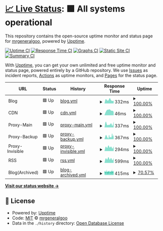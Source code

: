 # [📈 Live Status](https://status.chengxiaobai.com): <!--live status--> **🟩 All systems operational**

This repository contains the open-source uptime monitor and status page for [mrgeneralgoo](https://www.chengxiaobai.com/), powered by [Upptime](https://github.com/upptime/upptime).

[![Uptime CI](https://github.com/mrgeneralgoo/status-page/workflows/Uptime%20CI/badge.svg)](https://github.com/mrgeneralgoo/status-page/actions?query=workflow%3A%22Uptime+CI%22)
[![Response Time CI](https://github.com/mrgeneralgoo/status-page/workflows/Response%20Time%20CI/badge.svg)](https://github.com/mrgeneralgoo/status-page/actions?query=workflow%3A%22Response+Time+CI%22)
[![Graphs CI](https://github.com/mrgeneralgoo/status-page/workflows/Graphs%20CI/badge.svg)](https://github.com/mrgeneralgoo/status-page/actions?query=workflow%3A%22Graphs+CI%22)
[![Static Site CI](https://github.com/mrgeneralgoo/status-page/workflows/Static%20Site%20CI/badge.svg)](https://github.com/mrgeneralgoo/status-page/actions?query=workflow%3A%22Static+Site+CI%22)
[![Summary CI](https://github.com/mrgeneralgoo/status-page/workflows/Summary%20CI/badge.svg)](https://github.com/mrgeneralgoo/status-page/actions?query=workflow%3A%22Summary+CI%22)

With [Upptime](https://upptime.js.org), you can get your own unlimited and free uptime monitor and status page, powered entirely by a GitHub repository. We use [Issues](https://github.com/mrgeneralgoo/status-page/issues) as incident reports, [Actions](https://github.com/mrgeneralgoo/status-page/actions) as uptime monitors, and [Pages](https://status.chengxiaobai.com) for the status page.

<!--start: status pages-->
<!-- This summary is generated by Upptime (https://github.com/upptime/upptime) -->
<!-- Do not edit this manually, your changes will be overwritten -->
<!-- prettier-ignore -->
| URL | Status | History | Response Time | Uptime |
| --- | ------ | ------- | ------------- | ------ |
| <img alt="" src="https://www.chengxiaobai.com/favicon.ico" height="13"> Blog | 🟩 Up | [blog.yml](https://github.com/mrgeneralgoo/status-page/commits/HEAD/history/blog.yml) | <details><summary><img alt="Response time graph" src="./graphs/blog/response-time-week.png" height="20"> 332ms</summary><br><a href="https://status.chengxiaobai.com/history/blog"><img alt="Response time 273" src="https://img.shields.io/endpoint?url=https%3A%2F%2Fraw.githubusercontent.com%2Fmrgeneralgoo%2Fstatus-page%2FHEAD%2Fapi%2Fblog%2Fresponse-time.json"></a><br><a href="https://status.chengxiaobai.com/history/blog"><img alt="24-hour response time 263" src="https://img.shields.io/endpoint?url=https%3A%2F%2Fraw.githubusercontent.com%2Fmrgeneralgoo%2Fstatus-page%2FHEAD%2Fapi%2Fblog%2Fresponse-time-day.json"></a><br><a href="https://status.chengxiaobai.com/history/blog"><img alt="7-day response time 332" src="https://img.shields.io/endpoint?url=https%3A%2F%2Fraw.githubusercontent.com%2Fmrgeneralgoo%2Fstatus-page%2FHEAD%2Fapi%2Fblog%2Fresponse-time-week.json"></a><br><a href="https://status.chengxiaobai.com/history/blog"><img alt="30-day response time 358" src="https://img.shields.io/endpoint?url=https%3A%2F%2Fraw.githubusercontent.com%2Fmrgeneralgoo%2Fstatus-page%2FHEAD%2Fapi%2Fblog%2Fresponse-time-month.json"></a><br><a href="https://status.chengxiaobai.com/history/blog"><img alt="1-year response time 273" src="https://img.shields.io/endpoint?url=https%3A%2F%2Fraw.githubusercontent.com%2Fmrgeneralgoo%2Fstatus-page%2FHEAD%2Fapi%2Fblog%2Fresponse-time-year.json"></a></details> | <details><summary><a href="https://status.chengxiaobai.com/history/blog">100.00%</a></summary><a href="https://status.chengxiaobai.com/history/blog"><img alt="All-time uptime 100.00%" src="https://img.shields.io/endpoint?url=https%3A%2F%2Fraw.githubusercontent.com%2Fmrgeneralgoo%2Fstatus-page%2FHEAD%2Fapi%2Fblog%2Fuptime.json"></a><br><a href="https://status.chengxiaobai.com/history/blog"><img alt="24-hour uptime 100.00%" src="https://img.shields.io/endpoint?url=https%3A%2F%2Fraw.githubusercontent.com%2Fmrgeneralgoo%2Fstatus-page%2FHEAD%2Fapi%2Fblog%2Fuptime-day.json"></a><br><a href="https://status.chengxiaobai.com/history/blog"><img alt="7-day uptime 100.00%" src="https://img.shields.io/endpoint?url=https%3A%2F%2Fraw.githubusercontent.com%2Fmrgeneralgoo%2Fstatus-page%2FHEAD%2Fapi%2Fblog%2Fuptime-week.json"></a><br><a href="https://status.chengxiaobai.com/history/blog"><img alt="30-day uptime 100.00%" src="https://img.shields.io/endpoint?url=https%3A%2F%2Fraw.githubusercontent.com%2Fmrgeneralgoo%2Fstatus-page%2FHEAD%2Fapi%2Fblog%2Fuptime-month.json"></a><br><a href="https://status.chengxiaobai.com/history/blog"><img alt="1-year uptime 100.00%" src="https://img.shields.io/endpoint?url=https%3A%2F%2Fraw.githubusercontent.com%2Fmrgeneralgoo%2Fstatus-page%2FHEAD%2Fapi%2Fblog%2Fuptime-year.json"></a></details>
| <img alt="" src="https://www.chengxiaobai.com/favicon.ico" height="13"> CDN | 🟩 Up | [cdn.yml](https://github.com/mrgeneralgoo/status-page/commits/HEAD/history/cdn.yml) | <details><summary><img alt="Response time graph" src="./graphs/cdn/response-time-week.png" height="20"> 46ms</summary><br><a href="https://status.chengxiaobai.com/history/cdn"><img alt="Response time 109" src="https://img.shields.io/endpoint?url=https%3A%2F%2Fraw.githubusercontent.com%2Fmrgeneralgoo%2Fstatus-page%2FHEAD%2Fapi%2Fcdn%2Fresponse-time.json"></a><br><a href="https://status.chengxiaobai.com/history/cdn"><img alt="24-hour response time 34" src="https://img.shields.io/endpoint?url=https%3A%2F%2Fraw.githubusercontent.com%2Fmrgeneralgoo%2Fstatus-page%2FHEAD%2Fapi%2Fcdn%2Fresponse-time-day.json"></a><br><a href="https://status.chengxiaobai.com/history/cdn"><img alt="7-day response time 46" src="https://img.shields.io/endpoint?url=https%3A%2F%2Fraw.githubusercontent.com%2Fmrgeneralgoo%2Fstatus-page%2FHEAD%2Fapi%2Fcdn%2Fresponse-time-week.json"></a><br><a href="https://status.chengxiaobai.com/history/cdn"><img alt="30-day response time 51" src="https://img.shields.io/endpoint?url=https%3A%2F%2Fraw.githubusercontent.com%2Fmrgeneralgoo%2Fstatus-page%2FHEAD%2Fapi%2Fcdn%2Fresponse-time-month.json"></a><br><a href="https://status.chengxiaobai.com/history/cdn"><img alt="1-year response time 109" src="https://img.shields.io/endpoint?url=https%3A%2F%2Fraw.githubusercontent.com%2Fmrgeneralgoo%2Fstatus-page%2FHEAD%2Fapi%2Fcdn%2Fresponse-time-year.json"></a></details> | <details><summary><a href="https://status.chengxiaobai.com/history/cdn">100.00%</a></summary><a href="https://status.chengxiaobai.com/history/cdn"><img alt="All-time uptime 100.00%" src="https://img.shields.io/endpoint?url=https%3A%2F%2Fraw.githubusercontent.com%2Fmrgeneralgoo%2Fstatus-page%2FHEAD%2Fapi%2Fcdn%2Fuptime.json"></a><br><a href="https://status.chengxiaobai.com/history/cdn"><img alt="24-hour uptime 100.00%" src="https://img.shields.io/endpoint?url=https%3A%2F%2Fraw.githubusercontent.com%2Fmrgeneralgoo%2Fstatus-page%2FHEAD%2Fapi%2Fcdn%2Fuptime-day.json"></a><br><a href="https://status.chengxiaobai.com/history/cdn"><img alt="7-day uptime 100.00%" src="https://img.shields.io/endpoint?url=https%3A%2F%2Fraw.githubusercontent.com%2Fmrgeneralgoo%2Fstatus-page%2FHEAD%2Fapi%2Fcdn%2Fuptime-week.json"></a><br><a href="https://status.chengxiaobai.com/history/cdn"><img alt="30-day uptime 100.00%" src="https://img.shields.io/endpoint?url=https%3A%2F%2Fraw.githubusercontent.com%2Fmrgeneralgoo%2Fstatus-page%2FHEAD%2Fapi%2Fcdn%2Fuptime-month.json"></a><br><a href="https://status.chengxiaobai.com/history/cdn"><img alt="1-year uptime 100.00%" src="https://img.shields.io/endpoint?url=https%3A%2F%2Fraw.githubusercontent.com%2Fmrgeneralgoo%2Fstatus-page%2FHEAD%2Fapi%2Fcdn%2Fuptime-year.json"></a></details>
| <img alt="" src="https://avatars.githubusercontent.com/u/33605505" height="13"> Proxy-Main | 🟩 Up | [proxy-main.yml](https://github.com/mrgeneralgoo/status-page/commits/HEAD/history/proxy-main.yml) | <details><summary><img alt="Response time graph" src="./graphs/proxy-main/response-time-week.png" height="20"> 337ms</summary><br><a href="https://status.chengxiaobai.com/history/proxy-main"><img alt="Response time 321" src="https://img.shields.io/endpoint?url=https%3A%2F%2Fraw.githubusercontent.com%2Fmrgeneralgoo%2Fstatus-page%2FHEAD%2Fapi%2Fproxy-main%2Fresponse-time.json"></a><br><a href="https://status.chengxiaobai.com/history/proxy-main"><img alt="24-hour response time 546" src="https://img.shields.io/endpoint?url=https%3A%2F%2Fraw.githubusercontent.com%2Fmrgeneralgoo%2Fstatus-page%2FHEAD%2Fapi%2Fproxy-main%2Fresponse-time-day.json"></a><br><a href="https://status.chengxiaobai.com/history/proxy-main"><img alt="7-day response time 337" src="https://img.shields.io/endpoint?url=https%3A%2F%2Fraw.githubusercontent.com%2Fmrgeneralgoo%2Fstatus-page%2FHEAD%2Fapi%2Fproxy-main%2Fresponse-time-week.json"></a><br><a href="https://status.chengxiaobai.com/history/proxy-main"><img alt="30-day response time 339" src="https://img.shields.io/endpoint?url=https%3A%2F%2Fraw.githubusercontent.com%2Fmrgeneralgoo%2Fstatus-page%2FHEAD%2Fapi%2Fproxy-main%2Fresponse-time-month.json"></a><br><a href="https://status.chengxiaobai.com/history/proxy-main"><img alt="1-year response time 321" src="https://img.shields.io/endpoint?url=https%3A%2F%2Fraw.githubusercontent.com%2Fmrgeneralgoo%2Fstatus-page%2FHEAD%2Fapi%2Fproxy-main%2Fresponse-time-year.json"></a></details> | <details><summary><a href="https://status.chengxiaobai.com/history/proxy-main">100.00%</a></summary><a href="https://status.chengxiaobai.com/history/proxy-main"><img alt="All-time uptime 100.00%" src="https://img.shields.io/endpoint?url=https%3A%2F%2Fraw.githubusercontent.com%2Fmrgeneralgoo%2Fstatus-page%2FHEAD%2Fapi%2Fproxy-main%2Fuptime.json"></a><br><a href="https://status.chengxiaobai.com/history/proxy-main"><img alt="24-hour uptime 100.00%" src="https://img.shields.io/endpoint?url=https%3A%2F%2Fraw.githubusercontent.com%2Fmrgeneralgoo%2Fstatus-page%2FHEAD%2Fapi%2Fproxy-main%2Fuptime-day.json"></a><br><a href="https://status.chengxiaobai.com/history/proxy-main"><img alt="7-day uptime 100.00%" src="https://img.shields.io/endpoint?url=https%3A%2F%2Fraw.githubusercontent.com%2Fmrgeneralgoo%2Fstatus-page%2FHEAD%2Fapi%2Fproxy-main%2Fuptime-week.json"></a><br><a href="https://status.chengxiaobai.com/history/proxy-main"><img alt="30-day uptime 100.00%" src="https://img.shields.io/endpoint?url=https%3A%2F%2Fraw.githubusercontent.com%2Fmrgeneralgoo%2Fstatus-page%2FHEAD%2Fapi%2Fproxy-main%2Fuptime-month.json"></a><br><a href="https://status.chengxiaobai.com/history/proxy-main"><img alt="1-year uptime 100.00%" src="https://img.shields.io/endpoint?url=https%3A%2F%2Fraw.githubusercontent.com%2Fmrgeneralgoo%2Fstatus-page%2FHEAD%2Fapi%2Fproxy-main%2Fuptime-year.json"></a></details>
| <img alt="" src="https://avatars.githubusercontent.com/u/49637375" height="13"> Proxy-Backup | 🟩 Up | [proxy-backup.yml](https://github.com/mrgeneralgoo/status-page/commits/HEAD/history/proxy-backup.yml) | <details><summary><img alt="Response time graph" src="./graphs/proxy-backup/response-time-week.png" height="20"> 367ms</summary><br><a href="https://status.chengxiaobai.com/history/proxy-backup"><img alt="Response time 378" src="https://img.shields.io/endpoint?url=https%3A%2F%2Fraw.githubusercontent.com%2Fmrgeneralgoo%2Fstatus-page%2FHEAD%2Fapi%2Fproxy-backup%2Fresponse-time.json"></a><br><a href="https://status.chengxiaobai.com/history/proxy-backup"><img alt="24-hour response time 521" src="https://img.shields.io/endpoint?url=https%3A%2F%2Fraw.githubusercontent.com%2Fmrgeneralgoo%2Fstatus-page%2FHEAD%2Fapi%2Fproxy-backup%2Fresponse-time-day.json"></a><br><a href="https://status.chengxiaobai.com/history/proxy-backup"><img alt="7-day response time 367" src="https://img.shields.io/endpoint?url=https%3A%2F%2Fraw.githubusercontent.com%2Fmrgeneralgoo%2Fstatus-page%2FHEAD%2Fapi%2Fproxy-backup%2Fresponse-time-week.json"></a><br><a href="https://status.chengxiaobai.com/history/proxy-backup"><img alt="30-day response time 289" src="https://img.shields.io/endpoint?url=https%3A%2F%2Fraw.githubusercontent.com%2Fmrgeneralgoo%2Fstatus-page%2FHEAD%2Fapi%2Fproxy-backup%2Fresponse-time-month.json"></a><br><a href="https://status.chengxiaobai.com/history/proxy-backup"><img alt="1-year response time 378" src="https://img.shields.io/endpoint?url=https%3A%2F%2Fraw.githubusercontent.com%2Fmrgeneralgoo%2Fstatus-page%2FHEAD%2Fapi%2Fproxy-backup%2Fresponse-time-year.json"></a></details> | <details><summary><a href="https://status.chengxiaobai.com/history/proxy-backup">100.00%</a></summary><a href="https://status.chengxiaobai.com/history/proxy-backup"><img alt="All-time uptime 99.24%" src="https://img.shields.io/endpoint?url=https%3A%2F%2Fraw.githubusercontent.com%2Fmrgeneralgoo%2Fstatus-page%2FHEAD%2Fapi%2Fproxy-backup%2Fuptime.json"></a><br><a href="https://status.chengxiaobai.com/history/proxy-backup"><img alt="24-hour uptime 100.00%" src="https://img.shields.io/endpoint?url=https%3A%2F%2Fraw.githubusercontent.com%2Fmrgeneralgoo%2Fstatus-page%2FHEAD%2Fapi%2Fproxy-backup%2Fuptime-day.json"></a><br><a href="https://status.chengxiaobai.com/history/proxy-backup"><img alt="7-day uptime 100.00%" src="https://img.shields.io/endpoint?url=https%3A%2F%2Fraw.githubusercontent.com%2Fmrgeneralgoo%2Fstatus-page%2FHEAD%2Fapi%2Fproxy-backup%2Fuptime-week.json"></a><br><a href="https://status.chengxiaobai.com/history/proxy-backup"><img alt="30-day uptime 100.00%" src="https://img.shields.io/endpoint?url=https%3A%2F%2Fraw.githubusercontent.com%2Fmrgeneralgoo%2Fstatus-page%2FHEAD%2Fapi%2Fproxy-backup%2Fuptime-month.json"></a><br><a href="https://status.chengxiaobai.com/history/proxy-backup"><img alt="1-year uptime 99.24%" src="https://img.shields.io/endpoint?url=https%3A%2F%2Fraw.githubusercontent.com%2Fmrgeneralgoo%2Fstatus-page%2FHEAD%2Fapi%2Fproxy-backup%2Fuptime-year.json"></a></details>
| <img alt="" src="https://www.cloudflare.com/favicon.ico" height="13"> Proxy-Invisible | 🟩 Up | [proxy-invisible.yml](https://github.com/mrgeneralgoo/status-page/commits/HEAD/history/proxy-invisible.yml) | <details><summary><img alt="Response time graph" src="./graphs/proxy-invisible/response-time-week.png" height="20"> 294ms</summary><br><a href="https://status.chengxiaobai.com/history/proxy-invisible"><img alt="Response time 747" src="https://img.shields.io/endpoint?url=https%3A%2F%2Fraw.githubusercontent.com%2Fmrgeneralgoo%2Fstatus-page%2FHEAD%2Fapi%2Fproxy-invisible%2Fresponse-time.json"></a><br><a href="https://status.chengxiaobai.com/history/proxy-invisible"><img alt="24-hour response time 343" src="https://img.shields.io/endpoint?url=https%3A%2F%2Fraw.githubusercontent.com%2Fmrgeneralgoo%2Fstatus-page%2FHEAD%2Fapi%2Fproxy-invisible%2Fresponse-time-day.json"></a><br><a href="https://status.chengxiaobai.com/history/proxy-invisible"><img alt="7-day response time 294" src="https://img.shields.io/endpoint?url=https%3A%2F%2Fraw.githubusercontent.com%2Fmrgeneralgoo%2Fstatus-page%2FHEAD%2Fapi%2Fproxy-invisible%2Fresponse-time-week.json"></a><br><a href="https://status.chengxiaobai.com/history/proxy-invisible"><img alt="30-day response time 311" src="https://img.shields.io/endpoint?url=https%3A%2F%2Fraw.githubusercontent.com%2Fmrgeneralgoo%2Fstatus-page%2FHEAD%2Fapi%2Fproxy-invisible%2Fresponse-time-month.json"></a><br><a href="https://status.chengxiaobai.com/history/proxy-invisible"><img alt="1-year response time 747" src="https://img.shields.io/endpoint?url=https%3A%2F%2Fraw.githubusercontent.com%2Fmrgeneralgoo%2Fstatus-page%2FHEAD%2Fapi%2Fproxy-invisible%2Fresponse-time-year.json"></a></details> | <details><summary><a href="https://status.chengxiaobai.com/history/proxy-invisible">100.00%</a></summary><a href="https://status.chengxiaobai.com/history/proxy-invisible"><img alt="All-time uptime 99.30%" src="https://img.shields.io/endpoint?url=https%3A%2F%2Fraw.githubusercontent.com%2Fmrgeneralgoo%2Fstatus-page%2FHEAD%2Fapi%2Fproxy-invisible%2Fuptime.json"></a><br><a href="https://status.chengxiaobai.com/history/proxy-invisible"><img alt="24-hour uptime 100.00%" src="https://img.shields.io/endpoint?url=https%3A%2F%2Fraw.githubusercontent.com%2Fmrgeneralgoo%2Fstatus-page%2FHEAD%2Fapi%2Fproxy-invisible%2Fuptime-day.json"></a><br><a href="https://status.chengxiaobai.com/history/proxy-invisible"><img alt="7-day uptime 100.00%" src="https://img.shields.io/endpoint?url=https%3A%2F%2Fraw.githubusercontent.com%2Fmrgeneralgoo%2Fstatus-page%2FHEAD%2Fapi%2Fproxy-invisible%2Fuptime-week.json"></a><br><a href="https://status.chengxiaobai.com/history/proxy-invisible"><img alt="30-day uptime 100.00%" src="https://img.shields.io/endpoint?url=https%3A%2F%2Fraw.githubusercontent.com%2Fmrgeneralgoo%2Fstatus-page%2FHEAD%2Fapi%2Fproxy-invisible%2Fuptime-month.json"></a><br><a href="https://status.chengxiaobai.com/history/proxy-invisible"><img alt="1-year uptime 99.30%" src="https://img.shields.io/endpoint?url=https%3A%2F%2Fraw.githubusercontent.com%2Fmrgeneralgoo%2Fstatus-page%2FHEAD%2Fapi%2Fproxy-invisible%2Fuptime-year.json"></a></details>
| <img alt="" src="https://rsshub.app/favicon.ico" height="13"> RSS | 🟩 Up | [rss.yml](https://github.com/mrgeneralgoo/status-page/commits/HEAD/history/rss.yml) | <details><summary><img alt="Response time graph" src="./graphs/rss/response-time-week.png" height="20"> 599ms</summary><br><a href="https://status.chengxiaobai.com/history/rss"><img alt="Response time 599" src="https://img.shields.io/endpoint?url=https%3A%2F%2Fraw.githubusercontent.com%2Fmrgeneralgoo%2Fstatus-page%2FHEAD%2Fapi%2Frss%2Fresponse-time.json"></a><br><a href="https://status.chengxiaobai.com/history/rss"><img alt="24-hour response time 686" src="https://img.shields.io/endpoint?url=https%3A%2F%2Fraw.githubusercontent.com%2Fmrgeneralgoo%2Fstatus-page%2FHEAD%2Fapi%2Frss%2Fresponse-time-day.json"></a><br><a href="https://status.chengxiaobai.com/history/rss"><img alt="7-day response time 599" src="https://img.shields.io/endpoint?url=https%3A%2F%2Fraw.githubusercontent.com%2Fmrgeneralgoo%2Fstatus-page%2FHEAD%2Fapi%2Frss%2Fresponse-time-week.json"></a><br><a href="https://status.chengxiaobai.com/history/rss"><img alt="30-day response time 572" src="https://img.shields.io/endpoint?url=https%3A%2F%2Fraw.githubusercontent.com%2Fmrgeneralgoo%2Fstatus-page%2FHEAD%2Fapi%2Frss%2Fresponse-time-month.json"></a><br><a href="https://status.chengxiaobai.com/history/rss"><img alt="1-year response time 599" src="https://img.shields.io/endpoint?url=https%3A%2F%2Fraw.githubusercontent.com%2Fmrgeneralgoo%2Fstatus-page%2FHEAD%2Fapi%2Frss%2Fresponse-time-year.json"></a></details> | <details><summary><a href="https://status.chengxiaobai.com/history/rss">100.00%</a></summary><a href="https://status.chengxiaobai.com/history/rss"><img alt="All-time uptime 94.81%" src="https://img.shields.io/endpoint?url=https%3A%2F%2Fraw.githubusercontent.com%2Fmrgeneralgoo%2Fstatus-page%2FHEAD%2Fapi%2Frss%2Fuptime.json"></a><br><a href="https://status.chengxiaobai.com/history/rss"><img alt="24-hour uptime 100.00%" src="https://img.shields.io/endpoint?url=https%3A%2F%2Fraw.githubusercontent.com%2Fmrgeneralgoo%2Fstatus-page%2FHEAD%2Fapi%2Frss%2Fuptime-day.json"></a><br><a href="https://status.chengxiaobai.com/history/rss"><img alt="7-day uptime 100.00%" src="https://img.shields.io/endpoint?url=https%3A%2F%2Fraw.githubusercontent.com%2Fmrgeneralgoo%2Fstatus-page%2FHEAD%2Fapi%2Frss%2Fuptime-week.json"></a><br><a href="https://status.chengxiaobai.com/history/rss"><img alt="30-day uptime 100.00%" src="https://img.shields.io/endpoint?url=https%3A%2F%2Fraw.githubusercontent.com%2Fmrgeneralgoo%2Fstatus-page%2FHEAD%2Fapi%2Frss%2Fuptime-month.json"></a><br><a href="https://status.chengxiaobai.com/history/rss"><img alt="1-year uptime 94.81%" src="https://img.shields.io/endpoint?url=https%3A%2F%2Fraw.githubusercontent.com%2Fmrgeneralgoo%2Fstatus-page%2FHEAD%2Fapi%2Frss%2Fuptime-year.json"></a></details>
| <img alt="" src="https://www.chengxiaobai.com/favicon.ico" height="13"> Blog(Archived) | 🟩 Up | [blog-archived.yml](https://github.com/mrgeneralgoo/status-page/commits/HEAD/history/blog-archived.yml) | <details><summary><img alt="Response time graph" src="./graphs/blog-archived/response-time-week.png" height="20"> 415ms</summary><br><a href="https://status.chengxiaobai.com/history/blog-archived"><img alt="Response time 349" src="https://img.shields.io/endpoint?url=https%3A%2F%2Fraw.githubusercontent.com%2Fmrgeneralgoo%2Fstatus-page%2FHEAD%2Fapi%2Fblog-archived%2Fresponse-time.json"></a><br><a href="https://status.chengxiaobai.com/history/blog-archived"><img alt="24-hour response time 594" src="https://img.shields.io/endpoint?url=https%3A%2F%2Fraw.githubusercontent.com%2Fmrgeneralgoo%2Fstatus-page%2FHEAD%2Fapi%2Fblog-archived%2Fresponse-time-day.json"></a><br><a href="https://status.chengxiaobai.com/history/blog-archived"><img alt="7-day response time 415" src="https://img.shields.io/endpoint?url=https%3A%2F%2Fraw.githubusercontent.com%2Fmrgeneralgoo%2Fstatus-page%2FHEAD%2Fapi%2Fblog-archived%2Fresponse-time-week.json"></a><br><a href="https://status.chengxiaobai.com/history/blog-archived"><img alt="30-day response time 393" src="https://img.shields.io/endpoint?url=https%3A%2F%2Fraw.githubusercontent.com%2Fmrgeneralgoo%2Fstatus-page%2FHEAD%2Fapi%2Fblog-archived%2Fresponse-time-month.json"></a><br><a href="https://status.chengxiaobai.com/history/blog-archived"><img alt="1-year response time 349" src="https://img.shields.io/endpoint?url=https%3A%2F%2Fraw.githubusercontent.com%2Fmrgeneralgoo%2Fstatus-page%2FHEAD%2Fapi%2Fblog-archived%2Fresponse-time-year.json"></a></details> | <details><summary><a href="https://status.chengxiaobai.com/history/blog-archived">70.57%</a></summary><a href="https://status.chengxiaobai.com/history/blog-archived"><img alt="All-time uptime 99.18%" src="https://img.shields.io/endpoint?url=https%3A%2F%2Fraw.githubusercontent.com%2Fmrgeneralgoo%2Fstatus-page%2FHEAD%2Fapi%2Fblog-archived%2Fuptime.json"></a><br><a href="https://status.chengxiaobai.com/history/blog-archived"><img alt="24-hour uptime 70.92%" src="https://img.shields.io/endpoint?url=https%3A%2F%2Fraw.githubusercontent.com%2Fmrgeneralgoo%2Fstatus-page%2FHEAD%2Fapi%2Fblog-archived%2Fuptime-day.json"></a><br><a href="https://status.chengxiaobai.com/history/blog-archived"><img alt="7-day uptime 70.57%" src="https://img.shields.io/endpoint?url=https%3A%2F%2Fraw.githubusercontent.com%2Fmrgeneralgoo%2Fstatus-page%2FHEAD%2Fapi%2Fblog-archived%2Fuptime-week.json"></a><br><a href="https://status.chengxiaobai.com/history/blog-archived"><img alt="30-day uptime 93.23%" src="https://img.shields.io/endpoint?url=https%3A%2F%2Fraw.githubusercontent.com%2Fmrgeneralgoo%2Fstatus-page%2FHEAD%2Fapi%2Fblog-archived%2Fuptime-month.json"></a><br><a href="https://status.chengxiaobai.com/history/blog-archived"><img alt="1-year uptime 99.18%" src="https://img.shields.io/endpoint?url=https%3A%2F%2Fraw.githubusercontent.com%2Fmrgeneralgoo%2Fstatus-page%2FHEAD%2Fapi%2Fblog-archived%2Fuptime-year.json"></a></details>

<!--end: status pages-->

[**Visit our status website →**](https://status.chengxiaobai.com)

## 📄 License

- Powered by: [Upptime](https://github.com/upptime/upptime)
- Code: [MIT](./LICENSE) © [mrgeneralgoo](https://www.chengxiaobai.com/)
- Data in the `./history` directory: [Open Database License](https://opendatacommons.org/licenses/odbl/1-0/)
